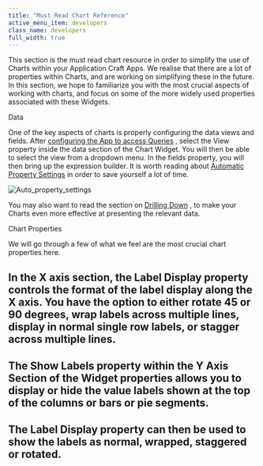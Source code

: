 ```yaml
---
title: "Must Read Chart Reference"
active_menu_item: developers
class_name: developers
full_width: true
---
```



This section is the must read chart resource in order to simplify the use of Charts within your Application Craft Apps. We realise that there are a lot of properties within Charts, and are working on simplifying these in the future. In this section, we hope to familiarize you with the most crucial aspects of working with charts, and focus on some of the more widely used properties associated with these Widgets.

Data

One of the key aspects of charts is properly configuring the data views and fields. After [configuring the App to access Queries](data-section-properties/configuring-the-app-to-access-.htm) , select the View property inside the data section of the Chart Widget. You will then be able to select the view from a dropdown menu. In the fields property, you will then bring up the expression builder. It is worth reading about [Automatic Property Settings](data-section-properties/using-automatic-property-setti.htm) in order to save yourself a lot of time.

![Auto\_property\_settings](/img/docs/auto_property_settings.zoom77.png)

You may also want to read the section on [Drilling Down](drilling_down.htm) , to make your Charts even more effective at presenting the relevant data.

Chart Properties

We will go through a few of what we feel are the most crucial chart properties here.

## In the X axis section, the Label Display property controls the format of the label display along the X axis. You have the option to either rotate 45 or 90 degrees, wrap labels across multiple lines, display in normal single row labels, or stagger across multiple lines.

## The Show Labels property within the Y Axis Section of the Widget properties allows you to display or hide the value labels shown at the top of the columns or bars or pie segments.

## The Label Display property can then be used to show the labels as normal, wrapped, staggered or rotated.

